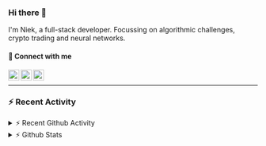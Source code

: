 ### Hi there 👋
I'm Niek, a full-stack developer. Focussing on algorithmic challenges, crypto trading and neural networks.

#### 📩 Connect with me

[<img align="left" alt="codeSTACKr | Twitter" width="22px" src="https://cdn.jsdelivr.net/npm/simple-icons@v3/icons/twitter.svg" />][twitter]
[<img align="left" alt="codeSTACKr | LinkedIn" width="22px" src="https://cdn.jsdelivr.net/npm/simple-icons@v3/icons/linkedin.svg" />][linkedin]
[<img align="left" alt="codeSTACKr | Instagram" width="22px" src="https://cdn.jsdelivr.net/npm/simple-icons@v3/icons/instagram.svg" />][instagram]

<br/>

---
### :zap: Recent Activity


<details>
    <summary>⚡ Recent Github Activity</summary>

<!--START_SECTION:activity-->
1. 💪 Opened PR [#412](https://github.com/DigitalExcellence/dex-frontend/pull/412) in [DigitalExcellence/dex-frontend](https://github.com/DigitalExcellence/dex-frontend)
2. 🎉 Merged PR [#406](https://github.com/DigitalExcellence/dex-frontend/pull/406) in [DigitalExcellence/dex-frontend](https://github.com/DigitalExcellence/dex-frontend)
3. ❗️ Closed issue [#405](https://github.com/DigitalExcellence/dex-frontend/issues/405) in [DigitalExcellence/dex-frontend](https://github.com/DigitalExcellence/dex-frontend)
4. 💪 Opened PR [#406](https://github.com/DigitalExcellence/dex-frontend/pull/406) in [DigitalExcellence/dex-frontend](https://github.com/DigitalExcellence/dex-frontend)
5. ❗️ Opened issue [#405](https://github.com/DigitalExcellence/dex-frontend/issues/405) in [DigitalExcellence/dex-frontend](https://github.com/DigitalExcellence/dex-frontend)
<!--END_SECTION:activity-->
</details>
<details>
  <summary>⚡ Github Stats</summary>

  <img align="left" alt="codeSTACKr's Github Stats" src="https://github-readme-stats.codestackr.vercel.app/api?username=niekvandam&show_icons=true&hide_border=true" />

</details>


[twitter]: https://twitter.com/overclockedc
[instagram]: https://instagram.com/niekvandamn  
[linkedin]: https://www.linkedin.com/in/niek-van-dam-514711131/
